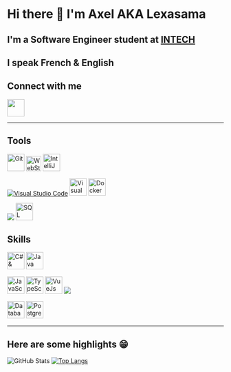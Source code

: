# Hi there 👋 I'm Axel AKA Lexasama

## I'm a Software Engineer student at [INTECH][intech]

## I speak French & English

<!-- 
## My personnal portofolio -->

## Connect with me
[<img src="https://img.icons8.com/color/48/000000/linkedin.png" width="40px"/>][linkedin]

---

## Tools

[<img alt="Git" src="https://img.icons8.com/color/480/000000/git.png" width="40px"/>][git]
[<img alt="WebStorm" src="https://seeklogo.com/images/W/webstorm-logo-691E749F21-seeklogo.com.png" width="35px"/>][jetbrain]
[<img alt="IntelliJ" src="https://img.icons8.com/color/48/000000/intellij-idea.png" width="40px"/>][jetbrain]

[<img alt="Visual Studio Code" src="https://img.icons8.com/fluent/40/000000/visual-studio-code-2019.png">][vscode]
[<img alt="Visual Studio" src="https://img.icons8.com/fluent/48/000000/visual-studio-2019.png" width="40px"/>][vs]
[<img alt="Docker" src="https://img.icons8.com/color/480/000000/docker.png" width="40px"/>][docker]

[<img src="https://img.icons8.com/fluency/40/000000/affinity-designer.png"/>][affinity]
[<img alt="SQL Server" src="https://img.icons8.com/color/480/000000/microsoft-sql-server.png" width="40px"/>][sql-server]

## Skills

[<img alt="C# & ASP.NET" src="https://img.icons8.com/color/500/000000/c-sharp-logo.png" width="40px"/>][c#]
[<img alt="Java" src="https://img.icons8.com/color/480/000000/java-coffee-cup-logo.png" width="40px"/>][java]

[<img alt="JavaScript" src="https://img.icons8.com/color/64/000000/javascript.png" width="40px"/>][node]
[<img alt="TypeScript" src="https://img.icons8.com/color/48/000000/typescript.png" width="40px"/>][node]
[<img alt="VueJs" src="https://img.icons8.com/color/48/000000/vue-js.png" width="40px"/>][vue]
[<img src="https://img.icons8.com/color/40/000000/angularjs.png"/>][angular]

[<img alt="Database architecture" src="https://img.icons8.com/fluent/96/000000/database.png" width="40px"/>][sql]
[<img alt="PostgreSQL" src="https://img.icons8.com/color/48/000000/postgreesql.png" width="40px"/>][postgressql]

---

## Here are some highlights 😁

![GitHub Stats](https://github-readme-stats.vercel.app/api?username=Lexasama&show_icons=true&theme=dracula&hide_border=true&count_private=true&hide=prs,issues,contribs "Lexasama's Github Stats")
[![Top Langs](https://github-readme-stats.vercel.app/api/top-langs/?username=Lexasama&layout=compact&hide_border=true&theme=dracula)](https://github.com/anuraghazra/github-readme-stats)

[affinity]: https://affinity.serif.com/en-gb
[intech]: https://www.intechinfo.fr
[linkedin]: https://www.linkedin.com/in/axel-sanon/
[vscode]: https://code.visualstudio.com
[vs]: https://visualstudio.microsoft.com
[jetbrain]: https://www.jetbrains.com
[git]: https://git-scm.com
[node]: https://nodejs.org/en/
[html]: https://en.wikipedia.org/wiki/HTML
[vue]: https://vuejs.org
[angular]: https://angular.io
[c#]: https://dotnet.microsoft.com/apps/aspnet
[sql]: https://en.wikipedia.org/wiki/SQL
[sql-server]: https://www.microsoft.com/en-us/sql-server/sql-server-downloads
[docker]: https://www.docker.com
[java]: https://www.java.com
[postgressql]: https://www.postgresql.org/
